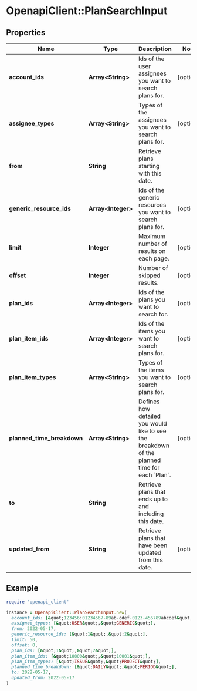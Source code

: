 # OpenapiClient::PlanSearchInput

## Properties

| Name | Type | Description | Notes |
| ---- | ---- | ----------- | ----- |
| **account_ids** | **Array&lt;String&gt;** | Ids of the user assignees you want to search plans for. | [optional] |
| **assignee_types** | **Array&lt;String&gt;** | Types of the assignees you want to search plans for. | [optional] |
| **from** | **String** | Retrieve plans starting with this date. |  |
| **generic_resource_ids** | **Array&lt;Integer&gt;** | Ids of the generic resources you want to search plans for. | [optional] |
| **limit** | **Integer** | Maximum number of results on each page. | [optional] |
| **offset** | **Integer** | Number of skipped results. | [optional] |
| **plan_ids** | **Array&lt;Integer&gt;** | Ids of the plans you want to search for. | [optional] |
| **plan_item_ids** | **Array&lt;Integer&gt;** | Ids of the items you want to search plans for. | [optional] |
| **plan_item_types** | **Array&lt;String&gt;** | Types of the items you want to search plans for. | [optional] |
| **planned_time_breakdown** | **Array&lt;String&gt;** | Defines how detailed you would like to see the breakdown of the planned time for each &#x60;Plan&#x60;. | [optional] |
| **to** | **String** | Retrieve plans that ends up to and including this date. |  |
| **updated_from** | **String** | Retrieve plans that have been updated from this date. | [optional] |

## Example

```ruby
require 'openapi_client'

instance = OpenapiClient::PlanSearchInput.new(
  account_ids: [&quot;123456:01234567-89ab-cdef-0123-456789abcdef&quot;,&quot;123456:01234567-89ab-cdef-0123-456789abcdef&quot;],
  assignee_types: [&quot;USER&quot;,&quot;GENERIC&quot;],
  from: 2022-05-17,
  generic_resource_ids: [&quot;1&quot;,&quot;2&quot;],
  limit: 50,
  offset: 0,
  plan_ids: [&quot;1&quot;,&quot;2&quot;],
  plan_item_ids: [&quot;10000&quot;,&quot;10001&quot;],
  plan_item_types: [&quot;ISSUE&quot;,&quot;PROJECT&quot;],
  planned_time_breakdown: [&quot;DAILY&quot;,&quot;PERIOD&quot;],
  to: 2022-05-17,
  updated_from: 2022-05-17
)
```

